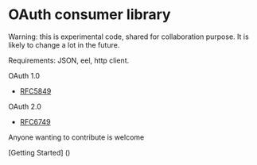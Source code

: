 OAuth consumer library
======================

Warning: 
	this is experimental code, shared for collaboration purpose. 
	It is likely to change a lot in the future.
    
Requirements:
JSON, eel, http client.
    

OAuth 1.0
* [RFC5849](http://tools.ietf.org/html/rfc5849)

OAuth 2.0
* [RFC6749](http://tools.ietf.org/html/rfc6749)

Anyone wanting to contribute is welcome


[Getting Started] ()
